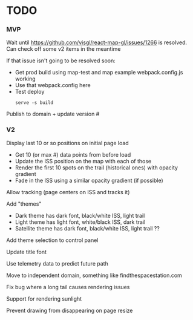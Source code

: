 # TODO

### MVP
Wait until https://github.com/visgl/react-map-gl/issues/1266 is resolved. Can check off some v2 items in the meantime

If that issue isn't going to be resolved soon:
* Get prod build using map-test and map example webpack.config.js working
* Use that webpack.config here
* Test deploy
    ``` shell
    serve -s build
    ```

Publish to domain + update version #

### V2
Display last 10 or so positions on initial page load
* Get 10 (or max #) data points from before load
* Update the ISS position on the map with each of those
* Render the first 10 spots on the trail (historical ones) with opacity gradient
* Fade in the ISS using a similar opacity gradient (if possible)

Allow tracking (page centers on ISS and tracks it)

Add "themes"
* Dark theme has dark font, black/white ISS, light trail
* Light theme has light font, white/black ISS, dark trail
* Satellite theme has dark font, black/white ISS, light trail ??

Add theme selection to control panel

Update title font

Use telemetry data to predict future path

Move to independent domain, something like findthespacestation.com

Fix bug where a long tail causes rendering issues

Support for rendering sunlight

Prevent drawing from disappearing on page resize